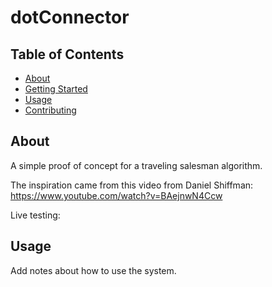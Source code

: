 # dotConnector

## Table of Contents

- [About](#about)
- [Getting Started](#getting_started)
- [Usage](#usage)
- [Contributing](../CONTRIBUTING.md)

## About <a name = "about"></a>

A simple proof of concept for a traveling salesman algorithm.

The inspiration came from this video from Daniel Shiffman: https://www.youtube.com/watch?v=BAejnwN4Ccw


Live testing: 



## Usage <a name = "usage"></a>

Add notes about how to use the system.
